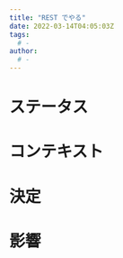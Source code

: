```yaml
---
title: "REST でやる"
date: 2022-03-14T04:05:03Z
tags:
  # - 
author:
  # -
---
```


# ステータス

# コンテキスト

# 決定

# 影響

